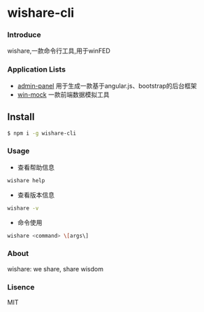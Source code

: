 wishare-cli
===========

### Introduce
wishare,一款命令行工具,用于winFED

### Application Lists
- [admin-panel](docs/admin-panel.md) 用于生成一款基于angular.js、bootstrap的后台框架
- [win-mock](docs/win-mock.md) 一款前端数据模拟工具

## Install
```bash
$ npm i -g wishare-cli
```

### Usage
- 查看帮助信息
```bash
wishare help
```
- 查看版本信息
```bash
wishare -v
```
- 命令使用
```bash
wishare <command> \[args\]
```

### About
wishare: we share, share wisdom

### Lisence
MIT


